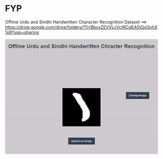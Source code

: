 # FYP
Offline Urdu and Sindhi Handwritten Character Recognition
Dataset ==>   https://drive.google.com/drive/folders/1TrrBbcxZEVVLcVctRCqEA5tQxGnhX1x9?usp=sharing

![](offline.gif)


